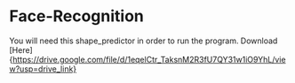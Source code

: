 # Face-Recognition
You will need this shape_predictor in order to run the program. Download [Here]{https://drive.google.com/file/d/1eqelCtr_TaksnM2R3fU7QY31w1iO9YhL/view?usp=drive_link}
